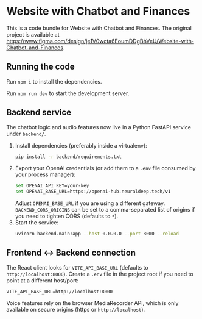 
  # Website with Chatbot and Finances

  This is a code bundle for Website with Chatbot and Finances. The original project is available at https://www.figma.com/design/je1V0wcta6EoumDDgBhVeU/Website-with-Chatbot-and-Finances.

  ## Running the code

  Run `npm i` to install the dependencies.

Run `npm run dev` to start the development server.

## Backend service

The chatbot logic and audio features now live in a Python FastAPI service under `backend/`.

1. Install dependencies (preferably inside a virtualenv):
   ```bash
   pip install -r backend/requirements.txt
   ```
2. Export your OpenAI credentials (or add them to a `.env` file consumed by your process manager):
   ```bash
   set OPENAI_API_KEY=your-key
   set OPENAI_BASE_URL=https://openai-hub.neuraldeep.tech/v1
   ```
   Adjust `OPENAI_BASE_URL` if you are using a different gateway. `BACKEND_CORS_ORIGINS` can be set to a comma-separated list of origins if you need to tighten CORS (defaults to `*`).
3. Start the service:
   ```bash
   uvicorn backend.main:app --host 0.0.0.0 --port 8000 --reload
   ```

## Frontend ↔ Backend connection

The React client looks for `VITE_API_BASE_URL` (defaults to `http://localhost:8000`). Create a `.env` file in the project root if you need to point at a different host/port:

```
VITE_API_BASE_URL=http://localhost:8000
```

Voice features rely on the browser MediaRecorder API, which is only available on secure origins (https or `http://localhost`).  
